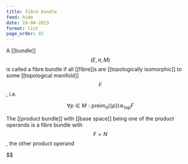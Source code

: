 ```yaml
---
title: fibre bundle
feed: hide
date: 19-04-2023
format: list
page_order: 42
---
```



A [[bundle]] $$(E, \pi, M)$$ is called a fibre bundle if all [[fibre]]s are [[topologically isomorphic]] to some [[topological manifold]] $$F$$, i.e.

$$\forall p \in M: \text{preim}_\pi(\{p\}) \cong_\text{top} F$$


The [[product bundle]] with [[base space]] being one of the product operands is a fibre bundle with $$F=N$$, the other product operand

$$